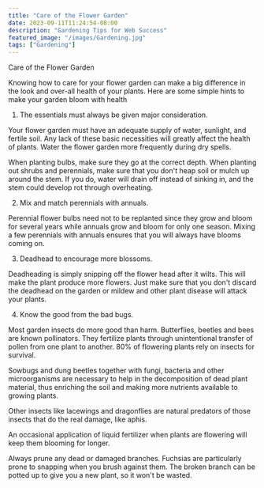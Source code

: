 ```yaml
---
title: "Care of the Flower Garden"
date: 2023-09-11T11:24:54-08:00
description: "Gardening Tips for Web Success"
featured_image: "/images/Gardening.jpg"
tags: ["Gardening"]
---
```


Care of the Flower Garden

Knowing how to care for your flower garden can make a big difference in the look and over-all health of your plants. Here are some simple hints to make your garden bloom with health

1. The essentials must always be given major consideration.

Your flower garden must have an adequate supply of water, sunlight, and fertile soil. Any lack of these basic necessities will greatly affect the health of plants. Water the flower garden more frequently during dry spells. 

When planting bulbs, make sure they go at the correct depth. When planting out shrubs and perennials, make sure that you don't heap soil or mulch up around the stem. If you do, water will drain off instead of sinking in, and the stem could develop rot through overheating.

2. Mix and match perennials with annuals. 

Perennial flower bulbs need not to be replanted since they grow and bloom for several years while annuals grow and bloom for only one season. Mixing a few perennials with annuals ensures that you will always have blooms coming on.

3. Deadhead to encourage more blossoms.

Deadheading is simply snipping off the flower head after it wilts. This will make the plant produce more flowers. Just make sure that you don't discard the deadhead on the garden or mildew and other plant disease will attack your plants.

4. Know the good from the bad bugs. 

Most garden insects do more good than harm. Butterflies, beetles and bees are known pollinators. They fertilize plants through unintentional transfer of pollen from one plant to another. 80% of flowering plants rely on insects for survival. 

Sowbugs and dung beetles together with fungi, bacteria and other microorganisms are necessary to help in the decomposition of dead plant material, thus enriching the soil and making more nutrients available to growing plants.

Other insects like lacewings and dragonflies are natural predators of those insects that do the real damage, like aphis.

An occasional application of liquid fertilizer when plants are flowering will keep them blooming for longer.

Always prune any dead or damaged branches. Fuchsias are particularly prone to snapping when you brush against them. The broken branch can be potted up to give you a new plant, so it won't be wasted.






